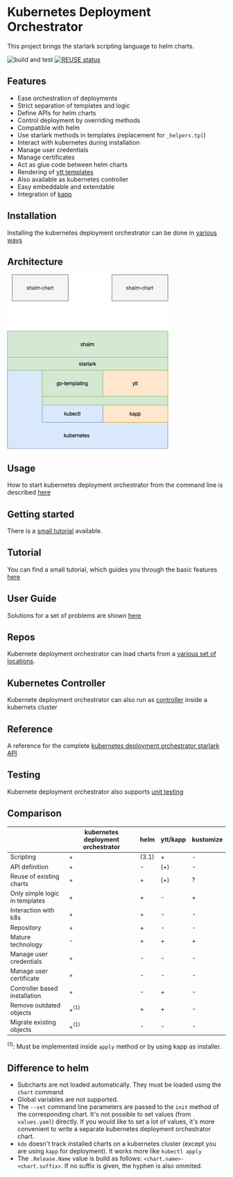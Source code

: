 
# Kubernetes Deployment Orchestrator

This project brings the starlark scripting language to helm charts.

![build and test](https://github.com/sap/kubernetes-deployment-orchestrator/workflows/build%20and%20test/badge.svg)
[![REUSE status](https://api.reuse.software/badge/github.com/SAP/kubernetes-deployment-orchestrator)](https://api.reuse.software/info/github.com/SAP/kubernetes-deployment-orchestrator)

## Features

* Ease orchestration of deployments
* Strict separation of templates and logic
* Define APIs for helm charts
* Control deployment by overriding methods
* Compatible with helm
* Use starlark methods in templates (replacement for `_helpers.tpl`)
* Interact with kubernetes during installation
* Manage user credentials
* Manage certificates
* Act as glue code between helm charts
* Rendering of [ytt templates](https://get-ytt.io/)
* Also available as kubernetes controller
* Easy embeddable and extendable
* Integration of [kapp](https://github.com/k14s/kapp)

## Installation

Installing the kubernetes deployment orchestrator can be done in [various ways](doc/installation.md)

## Architecture

![](doc/Layer.png)

## Usage

How to start kubernetes deployment orchestrator from the command line is described [here](doc/command_line.md)

## Getting started

There is a [small tutorial](doc/getting_started.md) available.

## Tutorial

You can find a small tutorial, which guides you through the basic features [here](doc/tutorial.md)

## User Guide

Solutions for a set of problems are shown [here](doc/user_guide.md)

## Repos

Kubernete deployment orchestrator can load charts from a [various set of locations](doc/repos.md).

## Kubernetes Controller

Kubernete deployment orchestrator can also run as [controller](doc/controller.md) inside a kubernets cluster

## Reference

A reference for the complete [kubernetes deployment orchestrator starlark API](doc/reference.md)

## Testing

Kubernete deployment orchestrator also supports [unit testing](doc/unit_tests.md)

## Comparison

|                                | kubernetes deployment orchestrator           | helm  | ytt/kapp | kustomize |
| ------------------------------ | --------------- | ----- | -------- | --------- |
| Scripting                      | +               | (3.1) | +        | -         |
| API definition                 | +               | -     | (+)      | -         |
| Reuse of existing charts       | +               | +     | (+)      | ?         |
| Only simple logic in templates | +               | +     | -        | +         |
| Interaction with k8s           | +               | +     | -        | -         |
| Repository                     | +               | +     | -        | -         |
| Mature technology              | -               | +     | +        | +         |
| Manage user credentials        | +               | -     | -        | -         |
| Manage user certificate        | +               | -     | -        | -         |
| Controller based installation  | +               | -     | +        | -         |
| Remove outdated objects        | +<sup>(1)</sup> | +     | +        | -         |
| Migrate existing objects       | +<sup>(1)</sup> | -     | -        | -         |

<sup>(1)</sup>: Must be implemented inside `apply` method or by using kapp as installer.


## Difference to helm

* Subcharts are not loaded automatically. They must be loaded using the `chart` command
* Global variables are not supported.
* The `--set` command line parameters are passed to the `init` method of the corresponding chart.
It's not possible to set values (from `values.yaml`) directly.
If you would like to set a lot of values, it's more convenient to write a separate kubernetes deployment orchestrator chart.
* `kdo` doesn't track installed charts on a kubernetes cluster (except you are using `kapp` for deployment). It works more like `kubectl apply`
* The `.Release.Name` value is build as follows: `<chart.name>-<chart.suffix>`. If no suffix is given, the hyphen is also ommited.
